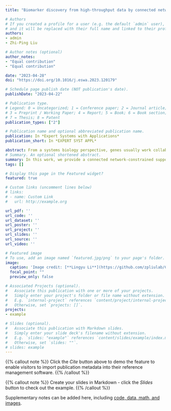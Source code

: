 ```yaml
---
title: "Biomarker discovery from high-throughput data by connected network-constrained support vector machine"

# Authors
# If you created a profile for a user (e.g. the default `admin` user), write the username (folder name) here 
# and it will be replaced with their full name and linked to their profile.
authors:
- admin
- Zhi-Ping Liu

# Author notes (optional)
author_notes:
- "Equal contribution"
- "Equal contribution"

date: "2023-04-28"
doi: "https://doi.org/10.1016/j.eswa.2023.120179"

# Schedule page publish date (NOT publication's date).
publishDate: "2023-04-22"

# Publication type.
# Legend: 0 = Uncategorized; 1 = Conference paper; 2 = Journal article;
# 3 = Preprint / Working Paper; 4 = Report; 5 = Book; 6 = Book section;
# 7 = Thesis; 8 = Patent
publication_types: ["2"]

# Publication name and optional abbreviated publication name.
publication: In *Expert Systems with Applications*
publication_short: In *EXPERT SYST APPL*

abstract: From a systems biology perspective, genes usually work collaboratively in the form of a network, e.g., cancer-related genes participate in an integrative dysfunctional pathway. Thus, feature gene selection considering the graph or network structure plays a crucial role in cancer biomarker discovery from high-throughput omics data. The network- based paradigm demonstrates that integrating gene expression data with gene networks can improve classification performances and generate more interpretable feature subsets. In this paper, we propose an embedded connected network-constrained support vector machine (CNet-SVM) method to keep the selected features in an inherent graph structure in discovering biomarker genes. Firstly, we mathematically formulate the CNet-SVM model as a convex optimization problem constrained by network connectivity inequalities and theoretically investigate the behaviors of all tuning parameters to provide search guidance on the regularization path. Secondly, to check if the genes selected by CNet-SVM could be studied as network-structured biomarkers, we conduct experiments on several simulation datasets and real-world breast cancer (BRCA) datasets to validate its classification and prediction capabilities. The results show that CNet-SVM not only maintains the sparsity and smoothness, but also considers the connectivity con- straints between genes when selecting features on a prior gene-gene interaction network from omics data. Especially, CNet-SVM identifies 32 BRCA biomarker genes, which form into a connected network component and can be poten- tially used for BRCA diagnosis. Furthermore, the comparisons with eight feature selection-empowered SVM methods demonstrate that the easily interpretable networked feature genes discovered by CNet-SVM are more closely related to BRCA dysfunctions. Finally, we validate that the identified biomarkers achieve high prediction accuracy on external independent cohorts. All results proved that the proposed CNet-SVM method is effective in selecting connected- network-structured features and can be an alternative improvement to the current SVM models for biomarker identifi- cation from high-throughput data. The data and code are available at https://github.com/zpliulab/CNet-SVM.
# Summary. An optional shortened abstract.
summary: In this work, we provide a connected network-constrained support vector machine (CNet-SVM) model for feature selection considering the structural connectivity in a network. 
tags: []

# Display this page in the Featured widget?
featured: true

# Custom links (uncomment lines below)
# links:
# - name: Custom Link
#   url: http://example.org

url_pdf: ''
url_code: ''
url_dataset: ''
url_poster: ''
url_project: ''
url_slides: ''
url_source: ''
url_video: ''

# Featured image
# To use, add an image named `featured.jpg/png` to your page's folder. 
image:
  caption: 'Image credit: [**Lingyu Li**](https://github.com/zpliulab/CNet-SVM/raw/main/Data/framework.jpg)'
  focal_point: ""
  preview_only: false

# Associated Projects (optional).
#   Associate this publication with one or more of your projects.
#   Simply enter your project's folder or file name without extension.
#   E.g. `internal-project` references `content/project/internal-project/index.md`.
#   Otherwise, set `projects: []`.
projects:
- example

# Slides (optional).
#   Associate this publication with Markdown slides.
#   Simply enter your slide deck's filename without extension.
#   E.g. `slides: "example"` references `content/slides/example/index.md`.
#   Otherwise, set `slides: ""`.
# slides: example
---
```


{{% callout note %}}
Click the *Cite* button above to demo the feature to enable visitors to import publication metadata into their reference management software.
{{% /callout %}}

{{% callout note %}}
Create your slides in Markdown - click the *Slides* button to check out the example.
{{% /callout %}}

Supplementary notes can be added here, including [code, data, math, and images](https://github.com/zpliulab/CNet-SVM).
